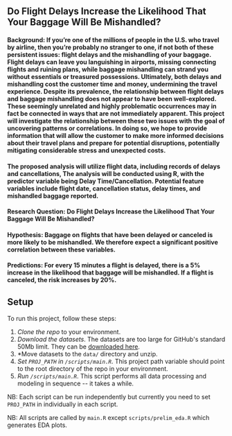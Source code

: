 ## Do Flight Delays Increase the Likelihood That Your Baggage Will Be Mishandled?

#### Background: If you’re one of the millions of people in the U.S. who travel by airline, then you’re probably no stranger to one, if not both of these persistent issues: flight delays and the mishandling of your baggage. Flight delays can leave you languishing in airports, missing connecting flights and ruining plans, while baggage mishandling can strand you without essentials or treasured possessions. Ultimately, both delays and mishandling cost the customer time and money, undermining the travel experience. Despite its prevalence, the relationship between flight delays and baggage mishandling does not appear to have been well-explored. These seemingly unrelated and highly problematic occurrences may in fact be connected in ways that are not immediately apparent. This project will investigate the relationship between these two issues with the goal of uncovering patterns or correlations. In doing so, we hope to provide information that will allow the customer to make more informed decisions about their travel plans and prepare for potential disruptions, potentially mitigating considerable stress and unexpected costs.

#### The proposed analysis will utilize flight data, including records of delays and cancellations,  The analysis will be conducted using R, with the predictor variable being Delay Time/Cancellation. Potential feature variables include flight date, cancellation status, delay times, and mishandled baggage reported.

#### Research Question: Do Flight Delays Increase the Likelihood That Your Baggage Will Be Mishandled?

#### Hypothesis: Baggage on flights that have been delayed or canceled is more likely to be mishandled. We therefore expect a significant positive correlation between these variables.

#### Predictions:  For every 15 minutes a flight is delayed, there is a 5% increase in the likelihood that baggage will be mishandled. If a flight is canceled, the risk increases by 20%.

## Setup 

To run this project, follow these steps:

1. *Clone the repo* to your environment.
2. *Download the datasets*. The datasets are too large for GitHub's standard 50Mb limit. They can be [downloaded here](<drive-link-goes-here>).
3. *Move datasets to the `data/` directory and unzip.
4. *Set `PROJ_PATH` in `/scripts/main.R`*. This project path variable should point to the root directory of the repo in your environment.
4. *Run `/scripts/main.R`*. This script performs all data processing and modeling in sequence -- it takes a while.

NB: Each script can be run independently but currently you need to set `PROJ_PATH` in individually in each script.

NB: All scripts are called by `main.R` except `scripts/prelim_eda.R` which generates EDA plots.


